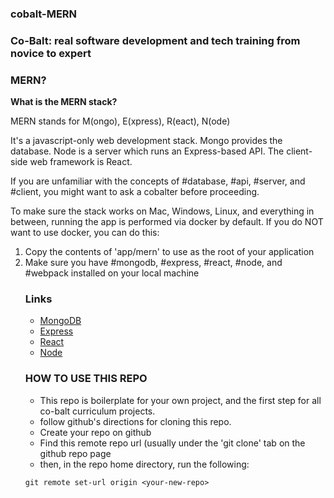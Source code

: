 ### cobalt-MERN

### Co-Balt: real software development and tech training from novice to expert

### MERN?
<b> What is the MERN stack?</b>
<p> MERN stands for M(ongo), E(xpress), R(eact), N(ode)</p>
<p> It's a javascript-only web development stack. Mongo provides the database. Node is a server which runs an Express-based API. The client-side web framework is React.</p>
<p> If you are unfamiliar with the concepts of #database, #api, #server, and #client, you might want to ask a cobalter before proceeding.</p>
<p> To make sure the stack works on Mac, Windows, Linux, and everything in between, running the app is performed via docker by default. If you do NOT want to use docker, you can do this:
 <ol>
  <li>Copy the contents of 'app/mern' to use as the root of your application</li>
  <li>Make sure you have #mongodb, #express, #react, #node, and #webpack installed on your local machine</li>

### Links
 * [MongoDB](https://www.mongodb.com/)
 * [Express](https://expressjs.com/en/api.html)
 * [React](https://reactjs.org/)
 * [Node](https://nodejs.org/en/)


### HOW TO USE THIS REPO
 * This repo is boilerplate for your own project, and the first step for all co-balt curriculum projects.
 * follow github's directions for cloning this repo.
 * Create your repo on github
 * Find this remote repo url (usually under the 'git clone' tab on the github repo page
 * then, in the repo home directory, run the following:

 `git remote set-url origin <your-new-repo>`
